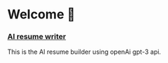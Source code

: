 # Welcome 👋

### [AI resume writer ](https://sensational-cendol-2cb7c4.netlify.app/)
This is the AI resume builder using openAi gpt-3 api.
